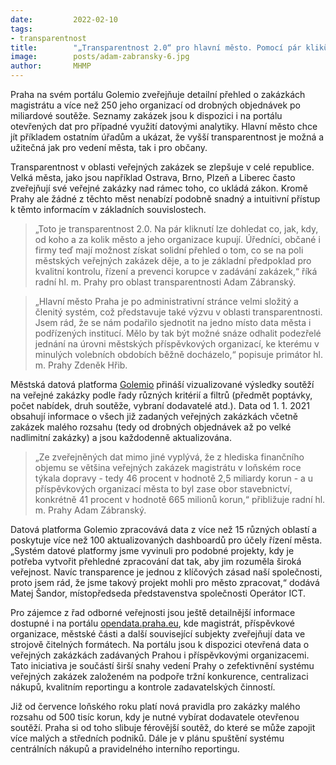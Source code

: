 ```yaml
---
date:         2022-02-10
tags:        
- transparentnost
title:        "„Transparentnost 2.0“ pro hlavní město. Pomocí pár kliků může každý vidět, jak Praha soutěží své dodavatele"
image: 	      posts/adam-zabransky-6.jpg
author:       MHMP
---
```

 
Praha na svém portálu Golemio zveřejňuje detailní přehled o zakázkách magistrátu a více než 250 jeho organizací od drobných objednávek po miliardové soutěže. Seznamy zakázek jsou k dispozici i na portálu otevřených dat pro případné využití datovými analytiky. Hlavní město chce jít příkladem ostatním úřadům a ukázat, že vyšší transparentnost je možná a užitečná jak pro vedení města, tak i pro občany.

Transparentnost v oblasti veřejných zakázek se zlepšuje v celé republice. Velká města, jako jsou například Ostrava, Brno, Plzeň a Liberec často zveřejňují své veřejné zakázky nad rámec toho, co ukládá zákon. Kromě Prahy ale žádné z těchto měst nenabízí podobně snadný a intuitivní přístup k těmto informacím v základních souvislostech.

> „Toto je transparentnost 2.0. Na pár kliknutí lze dohledat co, jak, kdy, od koho a za kolik město a jeho organizace kupují. Úředníci, občané i firmy teď mají možnost získat solidní přehled o tom, co se na poli městských veřejných zakázek děje, a to je základní předpoklad pro kvalitní kontrolu, řízení a prevenci korupce v zadávání zakázek,“ říká radní hl. m. Prahy pro oblast transparentnosti Adam Zábranský.

> „Hlavní město Praha je po administrativní stránce velmi složitý a členitý systém, což představuje také výzvu v oblasti transparentnosti. Jsem rád, že se nám podařilo sjednotit na jedno místo data města i podřízených institucí. Mělo by tak být možné snáze odhalit podezřelé jednání na úrovni městských příspěvkových organizací, ke kterému v minulých volebních obdobích běžně docházelo,“ popisuje primátor hl. m. Prahy Zdeněk Hřib.

Městská datová platforma [Golemio](https://golemio.cz/insights/verejne-zakazky-hl-m-prahy) přináší vizualizované výsledky soutěží na veřejné zakázky podle řady různých kritérií a filtrů (předmět poptávky, počet nabídek, druh soutěže, vybraní dodavatelé atd.). Data od 1. 1. 2021 obsahují informace o všech již zadaných veřejných zakázkách včetně zakázek malého rozsahu (tedy od drobných objednávek až po velké nadlimitní zakázky) a jsou každodenně aktualizována.

> „Ze zveřejněných dat mimo jiné vyplývá, že z hlediska finančního objemu se většina veřejných zakázek magistrátu v loňském roce týkala dopravy - tedy 46 procent v hodnotě 2,5 miliardy korun - a u příspěvkových organizací města to byl zase obor stavebnictví, konkrétně 41 procent v hodnotě 665 milionů korun,“ přibližuje radní hl. m. Prahy Adam Zábranský.

Datová platforma Golemio zpracovává data z více než 15 různých oblastí a poskytuje více než 100 aktualizovaných dashboardů pro účely řízení města. „Systém datové platformy jsme vyvinuli pro podobné projekty, kdy je potřeba vytvořit přehledné zpracování dat tak, aby jim rozuměla široká veřejnost. Navíc transparence je jednou z klíčových zásad naší společnosti, proto jsem rád, že jsme takový projekt mohli pro město zpracovat,“ dodává Matej Šandor, místopředseda představenstva společnosti Operátor ICT.  

Pro zájemce z řad odborné veřejnosti jsou ještě detailnější informace dostupné i na portálu [opendata.praha.eu](https://opendata.praha.eu/), kde magistrát, příspěvkové organizace, městské části a další související subjekty zveřejňují data ve strojově čitelných formátech. Na portálu jsou k dispozici otevřená data o veřejných zakázkách zadávaných Prahou i příspěvkovými organizacemi. Tato iniciativa je součástí širší snahy vedení Prahy o zefektivnění systému veřejných zakázek založeném na podpoře tržní konkurence, centralizaci nákupů, kvalitním reportingu a kontrole zadavatelských činností.

Již od července loňského roku platí nová pravidla pro zakázky malého rozsahu od 500 tisíc korun, kdy je nutné vybírat dodavatele otevřenou soutěží. Praha si od toho slibuje férovější soutěž, do které se může zapojit více malých a středních podniků. Dále je v plánu spuštění systému centrálních nákupů a pravidelného interního reportingu.
